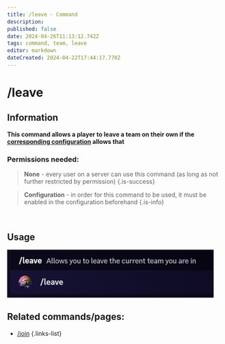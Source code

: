 ```yaml
---
title: /leave - Command
description: 
published: false
date: 2024-04-26T11:13:12.742Z
tags: command, team, leave
editor: markdown
dateCreated: 2024-04-22T17:44:17.770Z
---
```


# /leave 
## Information
**This command allows a player to leave a team on their own if the [corresponding configuration](/en/Zoe-Configuration/Usermanagment/teamselfadding) allows that**
<br>

### Permissions needed:
>**None** - every user on a server can use this command (as long as not further restricted by permission) {.is-success}

>**Configuration** - in order for this command to be used, it must be enabled in the configuration beforehand {.is-info}

<br>

## Usage
![](/en_/en_leave_team.png)
<br>

## Related commands/pages:

- [/join](/en/commands/team/join)
{.links-list}
